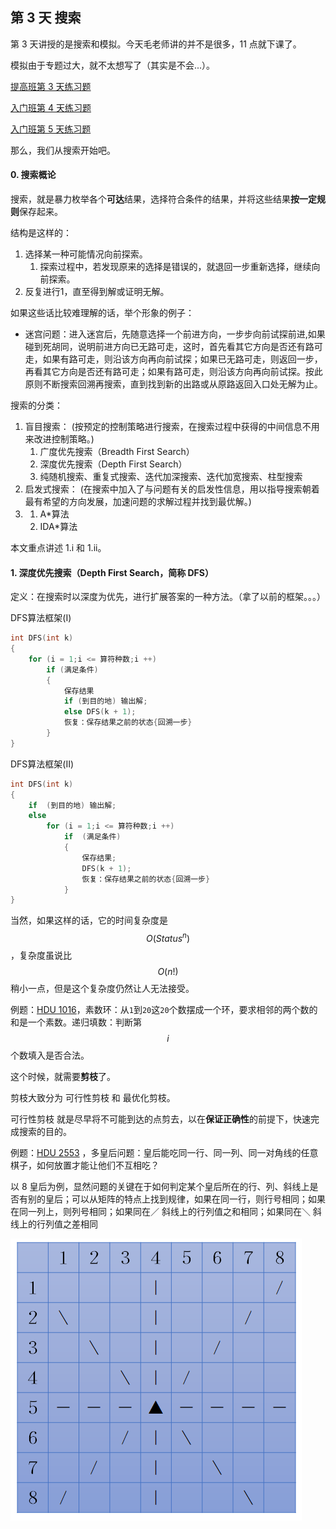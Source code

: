 ## 第 3 天 搜索

第 3 天讲授的是搜索和模拟。今天毛老师讲的并不是很多，11 点就下课了。

模拟由于专题过大，就不太想写了（其实是不会...）。

[提高班第 3 天练习题](https://vjudge.net/contest/176280)

[入门班第 4 天练习题](https://cn.vjudge.net/contest/176664)

[入门班第 5 天练习题](https://cn.vjudge.net/contest/176912)

那么，我们从搜索开始吧。

#### 0. 搜索概论

搜索，就是暴力枚举各个**可达**结果，选择符合条件的结果，并将这些结果**按一定规则**保存起来。

结构是这样的：

1. 选择某一种可能情况向前探索。
   1. 探索过程中，若发现原来的选择是错误的，就退回一步重新选择，继续向前探索。
2. 反复进行1，直至得到解或证明无解。

如果这些话比较难理解的话，举个形象的例子：

* 迷宫问题：进入迷宫后，先随意选择一个前进方向，一步步向前试探前进,如果碰到死胡同，说明前进方向已无路可走，这时，首先看其它方向是否还有路可走，如果有路可走，则沿该方向再向前试探；如果已无路可走，则返回一步，再看其它方向是否还有路可走；如果有路可走，则沿该方向再向前试探。按此原则不断搜索回溯再搜索，直到找到新的出路或从原路返回入口处无解为止。

搜索的分类：

1. 盲目搜索：   \(按预定的控制策略进行搜索，在搜索过程中获得的中间信息不用来改进控制策略。\)
   1. 广度优先搜索（Breadth First Search）    
   2. 深度优先搜索（Depth First Search）   
   3. 纯随机搜索、重复式搜索、迭代加深搜索、迭代加宽搜索、柱型搜索 
2. 启发式搜索：    \(在搜索中加入了与问题有关的启发性信息，用以指导搜索朝着最有希望的方向发展，加速问题的求解过程并找到最优解。\)
3. 1. A\*算法
   2. IDA\*算法

本文重点讲述 1.i 和 1.ii。

#### 1. 深度优先搜索（Depth First Search，简称 DFS）

定义：在搜索时以深度为优先，进行扩展答案的一种方法。（拿了以前的框架。。。）

DFS算法框架\(I\)

```cpp
int DFS(int k) 　
{ 　
    for (i = 1;i <= 算符种数;i ++) 　　
        if (满足条件) 　　   
        { 　　　　
            保存结果 　　　　
            if (到目的地) 输出解; 　　　           
            else DFS(k + 1); 　　　　
            恢复：保存结果之前的状态{回溯一步} 　 　  
        } 　
}
```

DFS算法框架\(II\)

```cpp
int DFS(int k) 　
{ 　  
    if  (到目的地) 输出解;
    else 　　　　
        for (i = 1;i <= 算符种数;i ++) 　　　　　
            if  (满足条件)  　　　　　　　
            {
                保存结果;
                DFS(k + 1); 　　　　　　　　
                恢复：保存结果之前的状态{回溯一步} 　　　　　　　
            } 　
}
```

当然，如果这样的话，它的时间复杂度是$$O(Status ^ n)$$，复杂度虽说比$$O(n!)$$稍小一点，但是这个复杂度仍然让人无法接受。

例题：[HDU 1016](http://acm.hdu.edu.cn/showproblem.php?pid=1016)，素数环：从`1`到`20`这`20`个数摆成一个环，要求相邻的两个数的和是一个素数。递归填数：判断第$$i$$个数填入是否合法。

这个时候，就需要**剪枝**了。

剪枝大致分为 可行性剪枝 和 最优化剪枝。

可行性剪枝 就是尽早将不可能到达的点剪去，以在**保证正确性**的前提下，快速完成搜索的目的。

例题：[HDU 2553](http://acm.hdu.edu.cn/showproblem.php?pid=2553) ，多皇后问题：皇后能吃同一行、同一列、同一对角线的任意棋子，如何放置才能让他们不互相吃？

以 8 皇后为例，显然问题的关键在于如何判定某个皇后所在的行、列、斜线上是否有别的皇后；可以从矩阵的特点上找到规律，如果在同一行，则行号相同；如果在同一列上，则列号相同；如果同在／ 斜线上的行列值之和相同；如果同在＼ 斜线上的行列值之差相同

![](/PIC_Day3_1.jpg)

